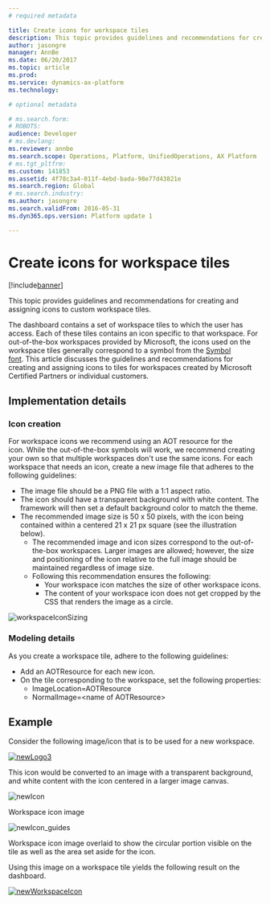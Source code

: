 ```yaml
---
# required metadata

title: Create icons for workspace tiles
description: This topic provides guidelines and recommendations for creating and assigning icons to custom workspace tiles.  
author: jasongre
manager: AnnBe
ms.date: 06/20/2017
ms.topic: article
ms.prod: 
ms.service: dynamics-ax-platform
ms.technology: 

# optional metadata

# ms.search.form: 
# ROBOTS: 
audience: Developer
# ms.devlang: 
ms.reviewer: annbe
ms.search.scope: Operations, Platform, UnifiedOperations, AX Platform
# ms.tgt_pltfrm: 
ms.custom: 141853
ms.assetid: 4f78c3a4-011f-4ebd-bada-98e77d43821e
ms.search.region: Global
# ms.search.industry: 
ms.author: jasongre
ms.search.validFrom: 2016-05-31
ms.dyn365.ops.version: Platform update 1

---
```


# Create icons for workspace tiles

[!include[banner](../includes/banner.md)]


This topic provides guidelines and recommendations for creating and assigning icons to custom workspace tiles.  

The dashboard contains a set of workspace tiles to which the user has access. Each of these tiles contains an icon specific to that workspace. For out-of-the-box workspaces provided by Microsoft, the icons used on the workspace tiles generally correspond to a symbol from the [Symbol font](symbol-font.md). This article discusses the guidelines and recommendations for creating and assigning icons to tiles for workspaces created by Microsoft Certified Partners or individual customers.

## Implementation details
### Icon creation

For workspace icons we recommend using an AOT resource for the icon. While the out-of-the-box symbols will work, we recommend creating your own so that multiple workspaces don't use the same icons. For each workspace that needs an icon, create a new image file that adheres to the following guidelines:

-   The image file should be a PNG file with a 1:1 aspect ratio.
-   The icon should have a transparent background with white content. The framework will then set a default background color to match the theme.
-   The recommended image size is 50 x 50 pixels, with the icon being contained within a centered 21 x 21 px square (see the illustration below).
    -   The recommended image and icon sizes correspond to the out-of-the-box workspaces. Larger images are allowed; however, the size and positioning of the icon relative to the full image should be maintained regardless of image size.
    -   Following this recommendation ensures the following:
        -   Your workspace icon matches the size of other workspace icons.
        -   The content of your workspace icon does not get cropped by the CSS that renders the image as a circle.

![workspaceIconSizing](./media/workspaceiconsizing.png)

### Modeling details

As you create a workspace tile, adhere to the following guidelines:

-   Add an AOTResource for each new icon.
-   On the tile corresponding to the workspace, set the following properties:
    -   ImageLocation=AOTResource
    -   NormalImage=&lt;name of AOTResource&gt;

## Example
Consider the following image/icon that is to be used for a new workspace. 

[![newLogo3](./media/newlogo3.png)](./media/newlogo3.png) 

This icon would be converted to an image with a transparent background, and white content with the icon centered in a larger image canvas. 

![newIcon](./media/newicon.png) 

Workspace icon image

![newIcon\_guides](./media/newicon_guides.png) 

Workspace icon image overlaid to show the circular portion visible on the tile as well as the area set aside for the icon.

Using this image on a workspace tile yields the following result on the dashboard. 

[![newWorkspaceIcon](./media/newworkspaceicon.png)](./media/newworkspaceicon.png)                



